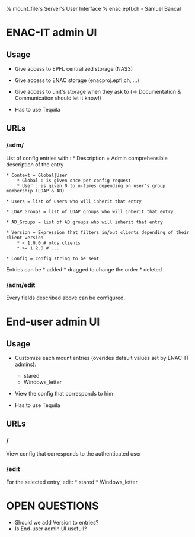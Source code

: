 % mount_filers Server's User Interface
% enac.epfl.ch - Samuel Bancal


# ENAC-IT admin UI

## Usage

* Give access to EPFL centralized storage (NAS3)
* Give access to ENAC storage (enacproj.epfl.ch, ...)
* Give access to unit's storage when they ask to (-> Documentation & Communication should let it know!)

* Has to use Tequila

## URLs

### /adm/

List of config entries with :
    * Description = Admin comprehensible description of the entry

    * Context = Global|User
        * Global : is given once per config request
        * User : is given 0 to n-times depending on user's group membership (LDAP & AD)

    * Users = list of users who will inherit that entry

    * LDAP_Groups = list of LDAP groups who will inherit that entry

    * AD_Groups = list of AD groups who will inherit that entry

    * Version = Expression that filters in/out clients depending of their client version
        * < 1.0.0 # olds clients
        * >= 1.2.0 # ...

    * Config = config string to be sent

Entries can be
    * added
    * dragged to change the order
    * deleted


### /adm/edit

Every fields described above can be configured.


# End-user admin UI

## Usage

* Customize each mount entries (overides default values set by ENAC-IT admins):
    * stared
    * Windows_letter

* View the config that corresponds to him

* Has to use Tequila

## URLs

### /

View config that corresponds to the authenticated user

### /edit

For the selected entry, edit:
    * stared
    * Windows_letter


OPEN QUESTIONS
==============

* Should we add Version to entries?
* Is End-user admin UI usefull?

